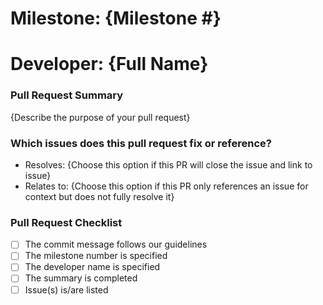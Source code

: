 # Milestone: {Milestone #}
# Developer: {Full Name}

### Pull Request Summary

{Describe the purpose of your pull request}

### Which issues does this pull request fix or reference?

- Resolves: {Choose this option if this PR will close the issue and link to issue}
- Relates to: {Choose this option if this PR only references an issue for context but does not fully resolve it}

### Pull Request Checklist
- [ ] The commit message follows our guidelines
- [ ] The milestone number is specified
- [ ] The developer name is specified
- [ ] The summary is completed
- [ ] Issue(s) is/are listed
